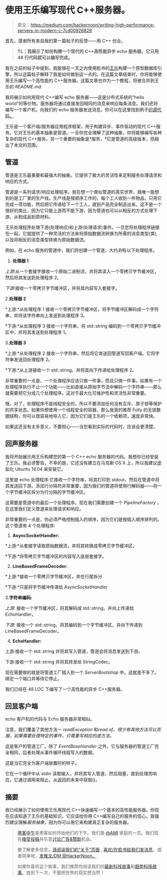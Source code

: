 # 使用王乐编写现代 C++服务器。

> 原文：<https://medium.com/hackernoon/writing-high-performance-servers-in-modern-c-7cd00926828>

首先，感谢所有来自我的第一篇帖子的反馈——用 C++ 创业。

> **TL；我展示了如何构建一个现代的 C++高性能异步 echo 服务器，它只用 48 行代码就可以编写完成。**

我在之前的帖子中提到，我能够在一天之内使用脸书的[王乐](https://github.com/facebook/wangle)构建一个原型数据库引擎，所以这篇帖子解释了我是如何做到这一点的。在这篇文章结束时，你将能够使用王乐编写一个高性能的 C++服务器。这篇文章也作为一个教程，将被合并到王乐的 *README.md.*

我将展示如何用现代 C++编写 echo 服务器——这是分布式系统的“hello world”的等价物。服务器将通过直接发回相同的消息来响应每条消息。我们还将编写一个客户机，向我们的 echo 服务器发送消息。你可以在这里找到例子[的源代码。](https://github.com/facebook/wangle/tree/master/wangle/example/echo)

王乐是一个客户端/服务器应用程序框架，用于构建异步、事件驱动的现代 C++服务。它对王乐的基本抽象是管道。一旦你完全理解了这种抽象，你将能够编写各种复杂的现代 C++服务。另一个重要的抽象是*服务，*它是管道的高级版本，但超出了本文的范围。

## 管道

管道是王乐最重要和最强大的抽象。它提供了极大的灵活性来定制服务处理请求和响应的方式。

管道是一系列请求/响应处理程序。我在想一个类似管道的真实世界，我唯一能想到的是工厂里的生产线。生产线是按顺序工作的，每个工人收到一件物品，只用它完成一项功能，然后把它传递给下一个工人，直到产品完全制造出来。这不是一个很好的类比，因为它只能上游而不能下游，因为管道也可以以相反的方式处理下游，从制成品到原材料。

王乐处理程序处理下游(处理响应)和上游(处理请求)事件。一旦您将处理程序链接在一起，它就提供了一种灵活的方法来将原始数据流转换为所需的消息类型(类),以及将相反的消息类型转换为原始数据流。

例如，在 echo 服务的管道中，我们将创建一个管道，大约*到*有以下处理程序。

1.  **处理器 1**

*上游*:从一个套接字接收一个原始二进制流，并将其读入一个零拷贝字节缓冲区，然后将其发送到处理程序 2。

*下游*:接收一个零拷贝字节缓冲区，并将其内容写入套接字。

2.**处理器 2**

*上游:*从处理程序 1 接收一个零拷贝字节缓冲区，将字节缓冲区解码成一个字符串，并将该字符串向上发送到处理程序 3。

*下游:*从处理程序 3 接收一个字符串，将 std::string 编码到一个零拷贝字节缓冲区中，并将其发送到处理程序 1。

3.**处理器 3**

*上游:*从处理程序 2 接收一个字符串，然后将它发送回管道写回客户端。它将字符串发送回处理程序 2。

*下游:*从上游接收一个 std::string，并将其向下传递给处理程序 2。

非常重要的一点是，一个处理程序应该只做一件事，而且只做一件事。如果有一个处理程序执行不止一个功能——比如直接从原始字节流中解码一个字符串——那么就需要把它分成几个处理程序。这对于最大化可维护性和灵活性非常重要。

哦，对了，处理程序不是线程安全的，所以不要添加任何没有互斥、原子锁等保护的共享状态。如果你想使用一个线程安全的容器，那么我真的推荐 Folly 的无锁数据结构，你可以很容易地导入它，因为它们是王乐的一个依赖项，速度非常快。

如果这还没有太多意义，不要担心——当您看到实际的代码时，应该会更清楚。

## 回声服务器

我将开始展示用王乐构建您的第一个 C++ echo 服务器的代码。我想你已经安装了王乐。我必须警告，不幸的是，它还没有建立在马克斯 OS X 上，所以我建议虚拟化 Ubuntu 14.04 来安装它。

这里是 echo 处理程序:它接收一个字符串，将其打印到 stdout，然后在管道中将其发送回下游。添加行分隔符非常重要，因为我们的管道将使用行解码器——将一个字节缓冲区拆分为行分隔的字节缓冲区。

这需要是管道中的最后一个处理程序。现在我们需要创建一个 *PipelineFactory* ，在这里我们定义管道来处理请求和响应。

非常重要的一点是，你必须严格控制插入的顺序，因为它们是按插入顺序排列的。这个管道有 4 个处理程序:

1.  **AsyncSocketHandler:**

*上游:*从套接字读取原始数据流，并将其转换成零拷贝字节缓冲区。

*下游:*将零拷贝字节缓冲区的内容写入底层套接字。

2. **LineBasedFrameDecoder:**

*上游:*接收一个零拷贝字节缓冲区，并在行尾拆分

*下游:*只是将字节缓冲传递给 *AsyncSocketHandler*

3.**字符串编码:**

*上游:* 接收一个字节缓冲区，将其解码成 std::string，并向上传递给 EchoHandler。

*下游:* 接收一个 std::string，将其编码到一个字节缓冲区，并向下传递到 LineBasedFrameDecoder。

4. **EchoHandler:**

上游:接收一个 std::string 并将其写入管道，管道会将消息发送到下游。

下游:接收一个 std::string 并将其转发给 StringCodec。

现在需要做的就是将管道工厂插入到一个 *ServerBootstrap* 中，这就差不多了。绑定一个端口并等待它停止。

我们已经在 48 LOC 下编写了一个高性能的异步 C++服务器。

## 回显客户端

echo 客户机的代码与 Echo 服务器非常相似。

注意，我们覆盖了其他方法— *readException* 和*read of。很少有其他方法可以克服。如果需要处理特定的事件，只需重写相应的虚方法。*

这是客户的管道工厂。除了 *EventBaseHandler* 之外，它与服务器的管道工厂完全相同，后者处理从事件循环线程写入的数据。

这是当它完全为客户端放置时的样子。

它在一个循环中从 stdin 读取输入，并将其写入管道，然后阻塞，直到处理完响应。它通过调用来阻止。从返回的未来中获取()。

## 摘要

我已经展示了如何使用王乐用现代 C++快速编写一个基本的高性能服务器。你现在应该知道了王乐的基础知识，它应该给你用 C++编写自己的服务的信心。我强烈建议理解*服务抽象*，因为你可以用它来构建真正复杂的服务器。

> [黑客中午](http://bit.ly/Hackernoon)是黑客如何开始他们的下午。我们是 [@AMI](http://bit.ly/atAMIatAMI) 家庭的一员。我们现在[接受投稿](http://bit.ly/hackernoonsubmission)并乐意[讨论广告&赞助](mailto:partners@amipublications.com)机会。
> 
> 要了解更多信息，[请阅读我们的“关于”页面](https://goo.gl/4ofytp) , [喜欢/在脸书给我们发消息](http://bit.ly/HackernoonFB)，或者简单地，[发推文/DM @HackerNoon。](https://goo.gl/k7XYbx)
> 
> 如果你喜欢这个故事，我们推荐你阅读我们的[最新科技故事](http://bit.ly/hackernoonlatestt)和[趋势科技故事](https://hackernoon.com/trending)。直到下一次，不要把世界的现实想当然！